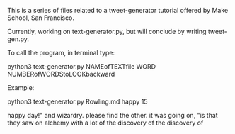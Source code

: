 This is a series of files related to a tweet-generator tutorial offered by Make School, San Francisco.

Currently, working on text-generator.py, but will conclude by writing tweet-gen.py.

To call the program, in terminal type:

python3 text-generator.py NAMEofTEXTfile WORD NUMBERofWORDStoLOOKbackward

Example:

python3 text-generator.py Rowling.md happy 15

happy day!" and wizardry. please find the other. it was going on, "is that they saw on alchemy with a lot of the discovery of the discovery of

